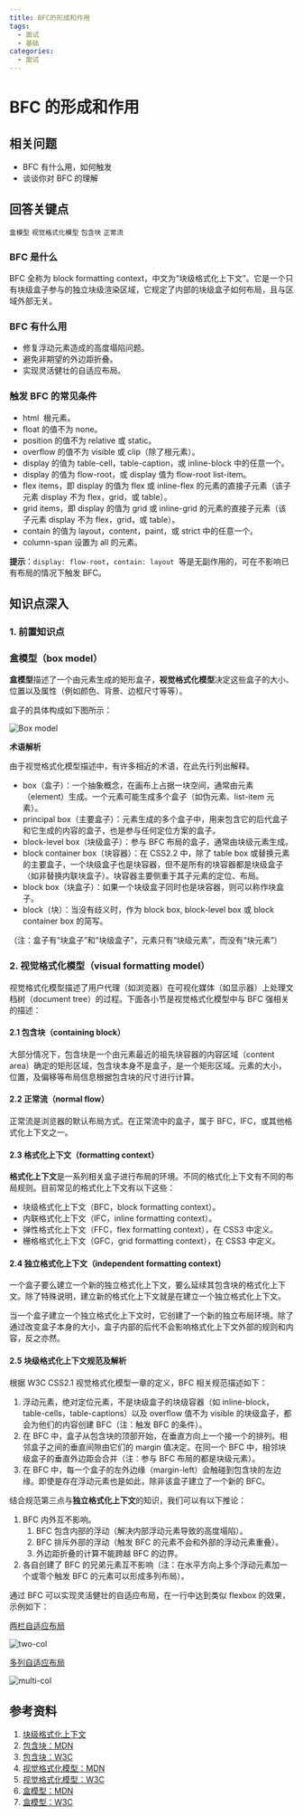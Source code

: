 ```yaml
---
title: BFC的形成和作用
tags:
  - 面试
  - 基础
categories:
  - 面试
---
```


# BFC 的形成和作用

## 相关问题

- BFC 有什么用，如何触发
- 谈谈你对 BFC 的理解

## 回答关键点

`盒模型` `视觉格式化模型` `包含块` `正常流`

### BFC 是什么

BFC 全称为 block formatting context，中文为“块级格式化上下文”。它是一个只有块级盒子参与的独立块级渲染区域，它规定了内部的块级盒子如何布局，且与区域外部无关。

### BFC 有什么用

- 修复浮动元素造成的高度塌陷问题。
- 避免非期望的外边距折叠。
- 实现灵活健壮的自适应布局。

### 触发 BFC 的常见条件

- html  根元素。
- float 的值不为 none。
- position 的值不为 relative 或 static。
- overflow 的值不为 visible 或 clip（除了根元素）。
- display 的值为 table-cell，table-caption，或 inline-block 中的任意一个。
- display 的值为 flow-root，或 display 值为 flow-root list-item。
- flex items，即 display 的值为 flex 或 inline-flex 的元素的直接子元素（该子元素 display 不为 flex，grid，或 table）。
- grid items，即 display 的值为 grid 或 inline-grid 的元素的直接子元素（该子元素 display 不为 flex，grid，或 table）。
- contain 的值为 layout，content，paint，或 strict 中的任意一个。
- column-span 设置为 all 的元素。

**提示**：`display: flow-root`，`contain: layout`  等是无副作用的，可在不影响已有布局的情况下触发 BFC。

## 知识点深入

### 1. 前置知识点

### 盒模型（box model）

**盒模型**描述了一个由元素生成的矩形盒子，**视觉格式化模型**决定这些盒子的大小、位置以及属性（例如颜色、背景、边框尺寸等等）。

盒子的具体构成如下图所示：

![Box model](https://www.w3.org/TR/CSS2/images/boxdim.png)

**术语解析**

由于视觉格式化模型描述中，有许多相近的术语，在此先行列出解释。

- box（盒子）：一个抽象概念，在画布上占据一块空间，通常由元素（element）生成。一个元素可能生成多个盒子（如伪元素、list-item 元素）。
- principal box（主要盒子）：元素生成的多个盒子中，用来包含它的后代盒子和它生成的内容的盒子，也是参与任何定位方案的盒子。
- block-level box（块级盒子）：参与 BFC 布局的盒子，通常由块级元素生成。
- block container box（块容器）：在 CSS2.2 中，除了 table box 或替换元素的主要盒子，一个块级盒子也是块容器，但不是所有的块容器都是块级盒子（如非替换内联块盒子）。块容器主要侧重于其子元素的定位、布局。
- block box（块盒子）：如果一个块级盒子同时也是块容器，则可以称作块盒子。
- block（块）：当没有歧义时，作为 block box, block-level box 或 block container box 的简写。

（注：盒子有“块盒子”和“块级盒子”，元素只有“块级元素”，而没有“块元素”）

### 2. 视觉格式化模型（visual formatting model）

视觉格式化模型描述了用户代理（如浏览器）在可视化媒体（如显示器）上处理文档树（document tree）的过程。下面各小节是视觉格式化模型中与 BFC 强相关的描述：

#### 2.1 包含块（containing block）

大部分情况下，包含块是一个由元素最近的祖先块容器的内容区域（content area）确定的矩形区域，包含块本身不是盒子，是一个矩形区域。元素的大小，位置，及偏移等布局信息根据包含块的尺寸进行计算。

#### 2.2 正常流（normal flow）

正常流是浏览器的默认布局方式。在正常流中的盒子，属于 BFC，IFC，或其他格式化上下文之一。

#### 2.3 格式化上下文（formatting context）

**格式化上下文**是一系列相关盒子进行布局的环境。不同的格式化上下文有不同的布局规则。目前常见的格式化上下文有以下这些：

- 块级格式化上下文（BFC，block formatting context）。
- 内联格式化上下文（IFC，inline formatting context）。
- 弹性格式化上下文（FFC，flex formatting context），在 CSS3 中定义。
- 栅格格式化上下文（GFC，grid formatting context），在 CSS3 中定义。

#### 2.4 独立格式化上下文（independent formatting context）

一个盒子要么建立一个新的独立格式化上下文，要么延续其包含块的格式化上下文。除了特殊说明，建立新的格式化上下文就是在建立一个独立格式化上下文。

当一个盒子建立一个独立格式化上下文时，它创建了一个新的独立布局环境。除了通过改变盒子本身的大小，盒子内部的后代不会影响格式化上下文外部的规则和内容，反之亦然。

#### 2.5 块级格式化上下文规范及解析

根据 W3C CSS2.1 视觉格式化模型一章的定义，BFC 相关规范描述如下：

1. 浮动元素，绝对定位元素，不是块级盒子的块级容器（如 inline-block，table-cells，table-captions）以及 overflow 值不为 visible 的块级盒子，都会为他们的内容创建 BFC（注：触发 BFC 的条件）。
2. 在 BFC 中，盒子从包含块的顶部开始，在垂直方向上一个接一个的排列。相邻盒子之间的垂直间隙由它们的 margin 值决定。在同一个 BFC 中，相邻块级盒子的垂直外边距会合并（注：参与 BFC 布局的都是块级元素）。
3. 在 BFC 中，每一个盒子的左外边缘（margin-left）会触碰到包含块的左边缘。即使是存在浮动元素也是如此，除非该盒子建立了一个新的 BFC。

结合规范第三点与**独立格式化上下文**的知识，我们可以有以下推论：

1. BFC 内外互不影响。
   1. BFC 包含内部的浮动（解决内部浮动元素导致的高度塌陷）。
   2. BFC 排斥外部的浮动（触发 BFC 的元素不会和外部的浮动元素重叠）。
   3. 外边距折叠的计算不能跨越 BFC 的边界。
2. 各自创建了 BFC 的兄弟元素互不影响（注：在水平方向上多个浮动元素加一个或零个触发 BFC 的元素可以形成多列布局）。

通过 BFC 可以实现灵活健壮的自适应布局，在一行中达到类似 flexbox 的效果，示例如下：

[两栏自适应布局](https://codepen.io/suzukaze-yoru/pen/ZEKKxJm?editors=1100)

![two-col](https://user-images.githubusercontent.com/4338052/126038001-1828c607-212c-4427-9006-6ee61f1c3979.gif)

[多列自适应布局](https://codepen.io/suzukaze-yoru/pen/poPPLWZ?editors=1100)

![multi-col](https://user-images.githubusercontent.com/4338052/126038024-1160aa58-d21d-48a0-b076-650c4ba6f00d.gif)

## 参考资料

1. [块级格式化上下文](https://developer.mozilla.org/en-US/docs/Web/CSS/CSS_Flow_Layout/Intro_to_formatting_contexts)
2. [包含块：MDN](https://developer.mozilla.org/en-us/docs/web/css/containing_block)
3. [包含块：W3C](https://www.w3.org/tr/css22/visudet.html#containing-block-details)
4. [视觉格式化模型：MDN](https://developer.mozilla.org/en-us/docs/web/css/visual_formatting_model)
5. [视觉格式化模型：W3C](https://www.w3.org/tr/css22/visuren.html)
6. [盒模型：MDN](https://developer.mozilla.org/en-us/docs/web/css/css_box_model/introduction_to_the_css_box_model)
7. [盒模型：W3C](https://www.w3.org/tr/css22/box.html)
